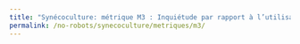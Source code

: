 ```yaml
---
title: "Synécoculture: métrique M3 : Inquiétude par rapport à l’utilisation durable de l’eau"
permalink: /no-robots/synecoculture/metriques/m3/
---
```

